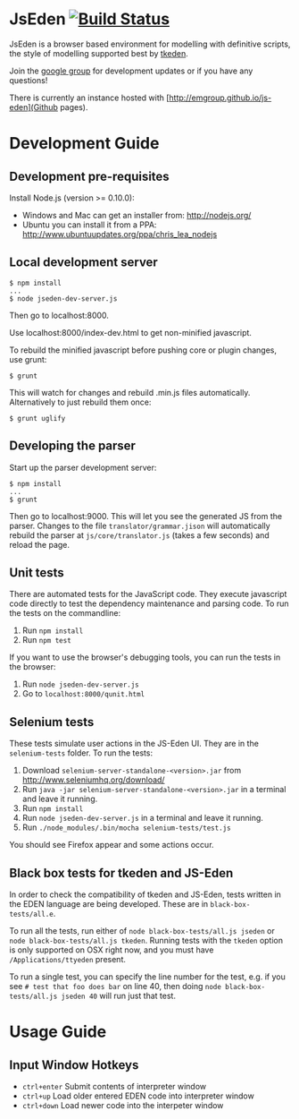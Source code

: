 # JsEden [![Build Status](https://secure.travis-ci.org/EMGroup/js-eden.png?branch=master)](https://travis-ci.org/EMGroup/js-eden)

JsEden is a browser based environment for modelling with definitive scripts,
the style of modelling supported best by
[tkeden](http://www2.warwick.ac.uk/fac/sci/dcs/research/em/software/eden/).

Join the [google group](https://groups.google.com/forum/#!forum/jseden) for
development updates or if you have any questions!

There is currently an instance hosted with [http://emgroup.github.io/js-eden](Github pages).

# Development Guide

## Development pre-requisites

Install Node.js (version >= 0.10.0):

* Windows and Mac can get an installer from: http://nodejs.org/
* Ubuntu you can install it from a PPA: http://www.ubuntuupdates.org/ppa/chris_lea_nodejs

## Local development server

```shell
$ npm install
...
$ node jseden-dev-server.js
```

Then go to localhost:8000.

Use localhost:8000/index-dev.html to get non-minified javascript.

To rebuild the minified javascript before pushing core or plugin changes, use grunt:

```
$ grunt
```

This will watch for changes and rebuild .min.js files automatically. Alternatively to just rebuild them once:

```
$ grunt uglify
```

## Developing the parser

Start up the parser development server:

```
$ npm install
...
$ grunt
```

Then go to localhost:9000. This will let you see the generated JS from the
parser. Changes to the file `translator/grammar.jison` will automatically
rebuild the parser at `js/core/translator.js` (takes a few seconds) and reload
the page.

## Unit tests

There are automated tests for the JavaScript code. They execute javascript code
directly to test the dependency maintenance and parsing code. To run the tests
on the commandline:

1. Run `npm install`
2. Run `npm test`

If you want to use the browser's debugging tools, you can run the tests in the
browser:

1. Run `node jseden-dev-server.js`
2. Go to `localhost:8000/qunit.html`

## Selenium tests

These tests simulate user actions in the JS-Eden UI. They are in the
`selenium-tests` folder. To run the tests:

1. Download `selenium-server-standalone-<version>.jar` from http://www.seleniumhq.org/download/
2. Run `java -jar selenium-server-standalone-<version>.jar` in a terminal and leave it running.
3. Run `npm install`
4. Run `node jseden-dev-server.js` in a terminal and leave it running.
5. Run `./node_modules/.bin/mocha selenium-tests/test.js`

You should see Firefox appear and some actions occur.

## Black box tests for tkeden and JS-Eden

In order to check the compatibility of tkeden and JS-Eden, tests written in the
EDEN language are being developed. These are in `black-box-tests/all.e`.

To run all the tests, run either of `node black-box-tests/all.js jseden` or
`node black-box-tests/all.js tkeden`. Running tests with the `tkeden` option is
only supported on OSX right now, and you must have `/Applications/ttyeden`
present.

To run a single test, you can specify the line number for the test, e.g. if you
see `# test that foo does bar` on line 40, then doing `node
black-box-tests/all.js jseden 40` will run just that test.

# Usage Guide

## Input Window Hotkeys

* `ctrl+enter` Submit contents of interpreter window
* `ctrl+up` Load older entered EDEN code into interpreter window
* `ctrl+down` Load newer code into the interpeter window

